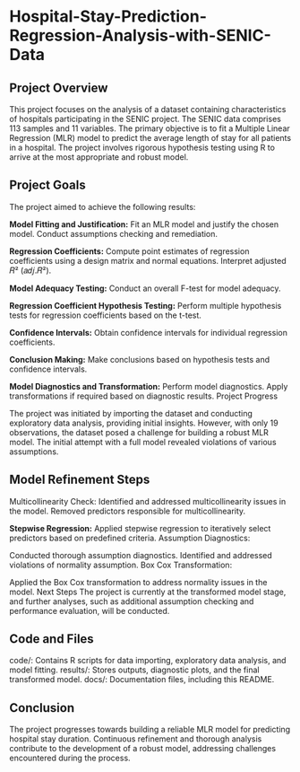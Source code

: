 # Hospital-Stay-Prediction-Regression-Analysis-with-SENIC-Data
## Project Overview
This project focuses on the analysis of a dataset containing characteristics of hospitals participating in the SENIC project. The SENIC data comprises 113 samples and 11 variables. The primary objective is to fit a Multiple Linear Regression (MLR) model to predict the average length of stay for all patients in a hospital. The project involves rigorous hypothesis testing using R to arrive at the most appropriate and robust model.

## Project Goals
The project aimed to achieve the following results:

**Model Fitting and Justification:** Fit an MLR model and justify the chosen model. Conduct assumptions checking and remediation.

**Regression Coefficients:** Compute point estimates of regression coefficients using a design matrix and normal equations. Interpret adjusted 𝑅² (𝑎𝑑𝑗.𝑅²).

**Model Adequacy Testing:** Conduct an overall F-test for model adequacy.

**Regression Coefficient Hypothesis Testing:** Perform multiple hypothesis tests for regression coefficients based on the t-test.

**Confidence Intervals:** Obtain confidence intervals for individual regression coefficients.

**Conclusion Making:** Make conclusions based on hypothesis tests and confidence intervals.

**Model Diagnostics and Transformation:** Perform model diagnostics. Apply transformations if required based on diagnostic results. Project Progress

The project was initiated by importing the dataset and conducting exploratory data analysis, providing initial insights. However, with only 19 observations, the dataset posed a challenge for building a robust MLR model. The initial attempt with a full model revealed violations of various assumptions.

## Model Refinement Steps
Multicollinearity Check: Identified and addressed multicollinearity issues in the model. Removed predictors responsible for multicollinearity.

**Stepwise Regression:**
Applied stepwise regression to iteratively select predictors based on predefined criteria. Assumption Diagnostics:

Conducted thorough assumption diagnostics. Identified and addressed violations of normality assumption. Box Cox Transformation:

Applied the Box Cox transformation to address normality issues in the model. Next Steps The project is currently at the transformed model stage, and further analyses, such as additional assumption checking and performance evaluation, will be conducted.

## Code and Files
code/: Contains R scripts for data importing, exploratory data analysis, and model fitting. results/: Stores outputs, diagnostic plots, and the final transformed model. docs/: Documentation files, including this README.

## Conclusion
The project progresses towards building a reliable MLR model for predicting hospital stay duration. Continuous refinement and thorough analysis contribute to the development of a robust model, addressing challenges encountered during the process.
